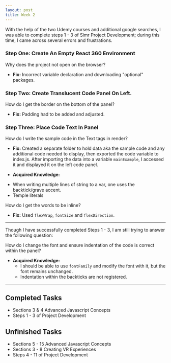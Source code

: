 ```yaml
---
layout: post
title: Week 2
---
```


With the help of the two Udemy courses and additional google searches, I was able to complete steps 1 - 3 of Simr Project Development; during this time, I came across several errors and frustrations. 

### Step One: Create An Empty React 360 Environment 
Why does the project not open on the browser?
* **Fix:** Incorrect variable declaration and downloading "optional" packages.

### Step Two: Create Translucent Code Panel On Left. 
How do I get the border on the bottom of the panel?
 * **Fix:** Padding had to be added and adjusted. 

### Step Three: Place Code Text In Panel
 How do I write the sample code in the Text tags in render? 
 * **Fix:** Created a separate folder to hold data aka the sample code and any additional code needed to display, then exported the 
            code variable to index.js. After importing the data into a variable `mainExample`, I accessed it and displayed it on the left code panel.
            
* **Acquired Knowledge:**
 - When writing multiple lines of string to a var, one uses the backtick/grave accent.
 - Temple literals
              
 How do I get the words to be inline?
 * **Fix:** Used `flexWrap`, `fontSize` and `flexDirection`.
 
 ****
 Though I have successfully completed Steps 1 - 3, I am still trying to answer the following question:
 
 How do I change the font and ensure indentation of the code is correct within the panel?
* **Acquired Knowledge:** 
   - I should be able to use `fontFamily` and modify the font with it, but the font remains unchanged.
   - Indentation within the backticks are not registered.
     
 ****
## Completed Tasks 
 * Sections 3 & 4 Advanced Javascript Concepts
 * Steps 1 - 3 of Project Development
 
## Unfinished Tasks
 * Sections 5 - 15 Advanced Javascript Concepts
 * Sections 3 - 8 Creating VR Experiences
 * Steps 4 - 11 of Project Development
 
